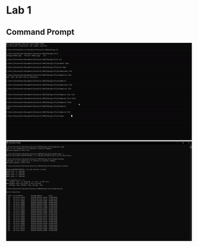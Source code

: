 # Lab 1
## Command Prompt
![Lab1_1.gif](https://github.com/Jonathan-Cho/Design-VI/blob/main/Lab1/Lab1_1.gif)
![Lab1_2.PNG](https://github.com/Jonathan-Cho/Design-VI/blob/main/Lab1/Lab1_2.png)
